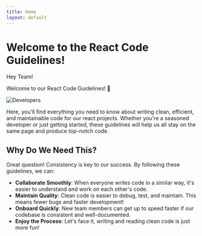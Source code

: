 ```yaml
---
title: Home
layout: default
---
```


# Welcome to the React Code Guidelines!

Hey Team!

Welcome to our React Code Guidelines! 🎉

![Developers](https://media.giphy.com/media/487L0pNZKONFN01oHO/giphy.gif?cid=ecf05e479fore09w3ye09lu0j77vm5mlppw6ellqlum6amlr&ep=v1_gifs_search&rid=giphy.gif&ct=g)

Here, you'll find everything you need to know about writing clean, efficient, and maintainable code for our react projects. Whether you're a seasoned developer or just getting started, these guidelines will help us all stay on the same page and produce top-notch code.

## Why Do We Need This?

Great question! Consistency is key to our success. By following these guidelines, we can:

- **Collaborate Smoothly**: When everyone writes code in a similar way, it's easier to understand and work on each other's code.
- **Maintain Quality**: Clean code is easier to debug, test, and maintain. This means fewer bugs and faster development!
- **Onboard Quickly**: New team members can get up to speed faster if our codebase is consistent and well-documented.
- **Enjoy the Process**: Let's face it, writing and reading clean code is just more fun!
